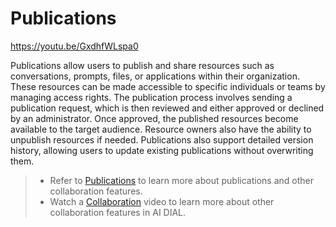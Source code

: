 # Publications

https://youtu.be/GxdhfWLspa0

Publications allow users to publish and share resources such as conversations, prompts, files, or applications within their organization. These resources can be made accessible to specific individuals or teams by managing access rights. The publication process involves sending a publication request, which is then reviewed and either approved or declined by an administrator. Once approved, the published resources become available to the target audience. Resource owners also have the ability to unpublish resources if needed. Publications also support detailed version history, allowing users to update existing publications without overwriting them.

> * Refer to [Publications](../../tutorials/Collaboration/enable-publications) to learn more about publications and other collaboration features.
> * Watch a [Collaboration](dial-collaboration) video to learn more about other collaboration features in AI DIAL.
